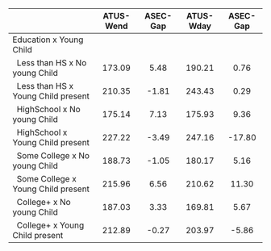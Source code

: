 
|                      |    ATUS-Wend |     ASEC-Gap |    ATUS-Wday |     ASEC-Gap |
| -------------------- | :----------: | :----------: | :----------: | :----------: |
| Education x Young Child |              |              |              |              |
| &nbsp;&nbsp;Less than HS x No young Child |       173.09 |         5.48 |       190.21 |         0.76 |
| &nbsp;&nbsp;Less than HS x Young Child present |       210.35 |        -1.81 |       243.43 |         0.29 |
| &nbsp;&nbsp;HighSchool x No young Child |       175.14 |         7.13 |       175.93 |         9.36 |
| &nbsp;&nbsp;HighSchool x Young Child present |       227.22 |        -3.49 |       247.16 |       -17.80 |
| &nbsp;&nbsp;Some College x No young Child |       188.73 |        -1.05 |       180.17 |         5.16 |
| &nbsp;&nbsp;Some College x Young Child present |       215.96 |         6.56 |       210.62 |        11.30 |
| &nbsp;&nbsp;College+ x No young Child |       187.03 |         3.33 |       169.81 |         5.67 |
| &nbsp;&nbsp;College+ x Young Child present |       212.89 |        -0.27 |       203.97 |        -5.86 |

